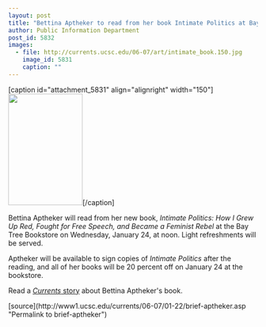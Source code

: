 ```yaml
---
layout: post
title: "Bettina Aptheker to read from her book Intimate Politics at Bay Tree Bookstore Jan. 24"
author: Public Information Department
post_id: 5832
images:
  - file: http://currents.ucsc.edu/06-07/art/intimate_book.150.jpg
    image_id: 5831
    caption: ""
---
```


[caption id="attachment_5831" align="alignright" width="150"]<a href="http://localhost/mysite/wp-content/uploads/2007/01/intimate_book.150.jpg"><img class="size-full wp-image-5831" src="http://localhost/mysite/wp-content/uploads/2007/01/intimate_book.150.jpg" alt="" width="150" height="225" /></a>[/caption]
<a name="content" id="content"></a>
<p>
  Bettina Aptheker will read from her new book, <i>Intimate Politics: How I Grew Up Red, Fought for Free Speech, and Became a Feminist Rebel</i> at the Bay Tree Bookstore on Wednesday, January 24, at noon. Light refreshments will be served.
</p>
<p>
  Aptheker will be available to sign copies of <i>Intimate Politics</i> after the reading, and all of her books will be 20 percent off on January 24 at the bookstore.
</p>
<p>
  Read a <a href="http://currents.ucsc.edu/06-07/10-23/aptheker.asp"><i>Currents</i> story</a> about Bettina Aptheker's book.
</p>
[source](http://www1.ucsc.edu/currents/06-07/01-22/brief-aptheker.asp "Permalink to brief-aptheker")
